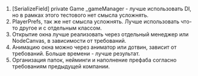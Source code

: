 1. [SerializeField] private Game _gameManager - лучше использовать DI, но в рамках этого тестового нет смысла усложнять.
2. PlayerPrefs, так же нет смысла усложнять. Лучше использовать что-то другое и с отдельным классом.
3. Открытие окна лучше реализовать через отдельный менеджер или NodeCanvas, в зависимости от требований. 
4. Анимацию окна можно через аниматор или дотвин, зависит от требований. Больше времени - лучше результат.
5. Организация папок, нейминги и наполнение префаба согласно требованиям предыдущей компании.
